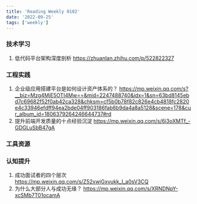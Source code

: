 ```yaml
---
title: 'Reading Weekly 0102'
date: '2022-09-25'
tags: ['weekly']
---
```


### 技术学习

1. 低代码平台架构深度剖析 https://zhuanlan.zhihu.com/p/522822327

### 工程实践

1. 企业级应用搭建平台是如何设计资产体系的？ https://mp.weixin.qq.com/s?__biz=Mzg4MjE5OTI4Mw==&mid=2247488740&idx=1&sn=63bd8145ebd7c69682f52f0ab42ca328&chksm=cf5b0b78f82c826e4cb4818fc2820e4c33946efdff94ea2bde04ff903186fab6b9da4a8a5128&scene=178&cur_album_id=1806379264246644737#rd
2. 提升前端开发质量的十点经验沉淀 https://mp.weixin.qq.com/s/6i3oXMTf_-GDGLuSbB47gA

### 工具资源

### 认知提升

1. 成功面试者的四个层次 https://mp.weixin.qq.com/s/Z52xwjGxyukk_I_a0sV3CQ
2. 为什么大部分人与成功无缘？ https://mp.weixin.qq.com/s/XRNDNpY-xcSMb7T01ocamA

